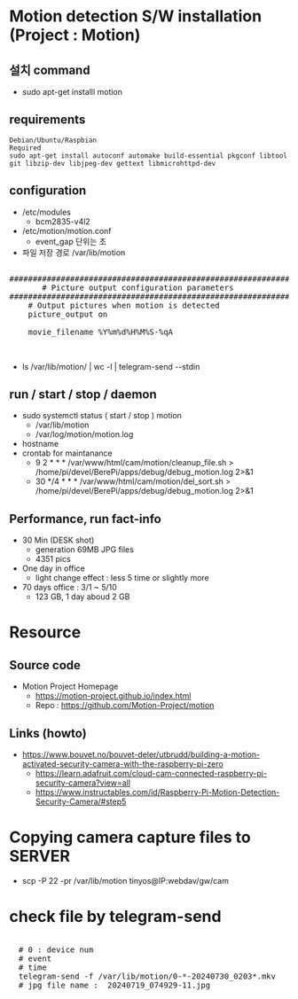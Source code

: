 # Motion detection S/W installation (Project : Motion)

## 설치 command 
- sudo apt-get installl motion

## requirements
```
Debian/Ubuntu/Raspbian
Required
sudo apt-get install autoconf automake build-essential pkgconf libtool git libzip-dev libjpeg-dev gettext libmicrohttpd-dev
```
## configuration 
- /etc/modules
  - bcm2835-v4l2
- /etc/motion/motion.conf
  - event_gap 단위는 초
- 파일 저장 경로 /var/lib/motion
   
 <pre>   
############################################################
       # Picture output configuration parameters
############################################################
    # Output pictures when motion is detected         
    picture_output on    

    movie_filename %Y%m%d%H%M%S-%qA
       
 </pre> 

- ls /var/lib/motion/ | wc -l | telegram-send --stdin 

## run / start / stop / daemon
- sudo systemctl status ( start / stop ) motion
  - /var/lib/motion
  - /var/log/motion/motion.log 
- hostname
- crontab for maintanance
  - 9 2 * * * /var/www/html/cam/motion/cleanup_file.sh > /home/pi/devel/BerePi/apps/debug/debug_motion.log 2>&1
  - 30 */4 * * * /var/www/html/cam/motion/del_sort.sh > /home/pi/devel/BerePi/apps/debug/debug_motion.log 2>&1

## Performance, run fact-info
- 30 Min (DESK shot)
  - generation 69MB JPG files
  - 4351 pics
- One day in office 
  - light change effect : less 5 time or slightly more
- 70 days office : 3/1 ~ 5/10
  - 123 GB, 1 day aboud 2 GB  

# Resource
## Source code
- Motion Project Homepage 
  - https://motion-project.github.io/index.html
  - Repo : https://github.com/Motion-Project/motion

## Links (howto)
- https://www.bouvet.no/bouvet-deler/utbrudd/building-a-motion-activated-security-camera-with-the-raspberry-pi-zero
  - https://learn.adafruit.com/cloud-cam-connected-raspberry-pi-security-camera?view=all
  - https://www.instructables.com/id/Raspberry-Pi-Motion-Detection-Security-Camera/#step5

# Copying camera capture files to SERVER
- scp -P 22 -pr /var/lib/motion tinyos@IP:webdav/gw/cam

# check file by telegram-send
<pre>  
  # 0 : device num
  # event
  # time
  telegram-send -f /var/lib/motion/0-*-20240730_0203*.mkv  
  # jpg file name :  20240719_074929-11.jpg

</pre>
